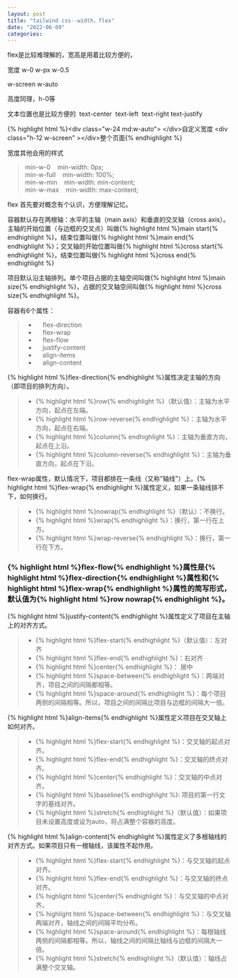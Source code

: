 ```yaml
---
layout: post
title: "tailwind css--width，flex"
date: "2022-06-09"
categories: 
---
```

<p>flex是比较难理解的，宽高是用着比较方便的，</p> 
<p>宽度 w-0 w-px w-0.5</p> 
<p>w-screen w-auto</p> 
<p>高度同理，h-0等</p> 
<p>文本位置也是比较方便的  text-center  text-left  text-right text-justify</p> 
{% highlight html %}&lt;div class="w-24 md:w-auto"&gt; &lt;/div&gt;自定义宽度
&lt;div class="h-12 w-screen" &gt;&lt;/div&gt;整个页面{% endhighlight %} 
<p>宽度其他会用的样式</p> 
<blockquote> 
<p>min-w-0    min-width: 0px;<br> min-w-full    min-width: 100%;<br> min-w-min    min-width: min-content;<br> min-w-max    min-width: max-content;</p> 
</blockquote> 
<p>flex 首先要对概念有个认识，方便理解记忆。</p> 
<p>容器默认存在两根轴：水平的主轴（main axis）和垂直的交叉轴（cross axis）。主轴的开始位置（与边框的交叉点）叫做{% highlight html %}main start{% endhighlight %}，结束位置叫做{% highlight html %}main end{% endhighlight %}；交叉轴的开始位置叫做{% highlight html %}cross start{% endhighlight %}，结束位置叫做{% highlight html %}cross end{% endhighlight %}</p> 
<p>项目默认沿主轴排列。单个项目占据的主轴空间叫做{% highlight html %}main size{% endhighlight %}，占据的交叉轴空间叫做{% highlight html %}cross size{% endhighlight %}。</p> 
<p>容器有6个属性：</p> 
<blockquote> 
<ul>
<li>    flex-direction</li>
<li>    flex-wrap</li>
<li>    flex-flow</li>
<li>    justify-content</li>
<li>    align-items</li>
<li>    align-content</li>
</ul>
</blockquote> 
<p>{% highlight html %}flex-direction{% endhighlight %}属性决定主轴的方向（即项目的排列方向）。</p> 
<blockquote> 
<ul>
<li>
{% highlight html %}row{% endhighlight %}（默认值）：主轴为水平方向，起点在左端。</li>
<li>
{% highlight html %}row-reverse{% endhighlight %}：主轴为水平方向，起点在右端。</li>
<li>
{% highlight html %}column{% endhighlight %}：主轴为垂直方向，起点在上沿。</li>
<li>
{% highlight html %}column-reverse{% endhighlight %}：主轴为垂直方向，起点在下沿。</li>
</ul>
</blockquote> 
<p>flex-wrap属性，默认情况下，项目都排在一条线（又称"轴线"）上。{% highlight html %}flex-wrap{% endhighlight %}属性定义，如果一条轴线排不下，如何换行。</p> 
<blockquote> 
<ul>
<li>
{% highlight html %}nowrap{% endhighlight %}（默认）：不换行。</li>
<li>
{% highlight html %}wrap{% endhighlight %}：换行，第一行在上方。</li>
<li>
{% highlight html %}wrap-reverse{% endhighlight %}：换行，第一行在下方。</li>
</ul>
</blockquote> 
<h3>
{% highlight html %}flex-flow{% endhighlight %}属性是{% highlight html %}flex-direction{% endhighlight %}属性和{% highlight html %}flex-wrap{% endhighlight %}属性的简写形式，默认值为{% highlight html %}row nowrap{% endhighlight %}。</h3> 
<p>{% highlight html %}justify-content{% endhighlight %}属性定义了项目在主轴上的对齐方式。</p> 
<blockquote> 
<ul>
<li>
{% highlight html %}flex-start{% endhighlight %}（默认值）：左对齐</li>
<li>
{% highlight html %}flex-end{% endhighlight %}：右对齐</li>
<li>
{% highlight html %}center{% endhighlight %}： 居中</li>
<li>
{% highlight html %}space-between{% endhighlight %}：两端对齐，项目之间的间隔都相等。</li>
<li>
{% highlight html %}space-around{% endhighlight %}：每个项目两侧的间隔相等。所以，项目之间的间隔比项目与边框的间隔大一倍。</li>
</ul>
</blockquote> 
<p>{% highlight html %}align-items{% endhighlight %}属性定义项目在交叉轴上如何对齐。</p> 
<blockquote> 
<ul>
<li>
{% highlight html %}flex-start{% endhighlight %}：交叉轴的起点对齐。</li>
<li>
{% highlight html %}flex-end{% endhighlight %}：交叉轴的终点对齐。</li>
<li>
{% highlight html %}center{% endhighlight %}：交叉轴的中点对齐。</li>
<li>
{% highlight html %}baseline{% endhighlight %}: 项目的第一行文字的基线对齐。</li>
<li>
{% highlight html %}stretch{% endhighlight %}（默认值）：如果项目未设置高度或设为auto，将占满整个容器的高度。</li>
</ul>
</blockquote> 
<p>{% highlight html %}align-content{% endhighlight %}属性定义了多根轴线的对齐方式。如果项目只有一根轴线，该属性不起作用。</p> 
<blockquote> 
<ul>
<li>
{% highlight html %}flex-start{% endhighlight %}：与交叉轴的起点对齐。</li>
<li>
{% highlight html %}flex-end{% endhighlight %}：与交叉轴的终点对齐。</li>
<li>
{% highlight html %}center{% endhighlight %}：与交叉轴的中点对齐。</li>
<li>
{% highlight html %}space-between{% endhighlight %}：与交叉轴两端对齐，轴线之间的间隔平均分布。</li>
<li>
{% highlight html %}space-around{% endhighlight %}：每根轴线两侧的间隔都相等。所以，轴线之间的间隔比轴线与边框的间隔大一倍。</li>
<li>
{% highlight html %}stretch{% endhighlight %}（默认值）：轴线占满整个交叉轴。</li>
</ul>
</blockquote>
